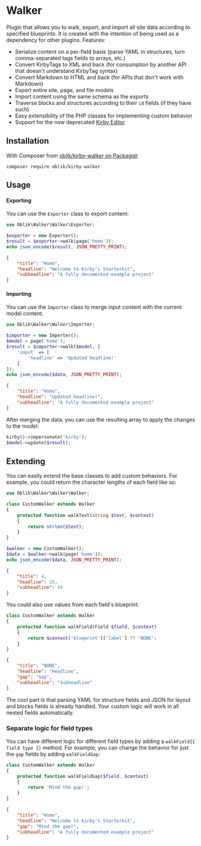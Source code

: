 # Walker

Plugin that allows you to walk, export, and import all site data according to specified blueprints. It is created with the intention of being used as a dependency for other plugins. Features:

-   Serialize content on a per-field basis (parse YAML in structures, turn comma-separated tags fields to arrays, etc.)
-   Convert KirbyTags to XML and back (for consumption by another API that doesn't understand KirbyTag syntax)
-   Convert Markdown to HTML and back (for APIs that don't work with Markdown)
-   Export entire site, page, and file models
-   Import content using the same schema as the exports
-   Traverse blocks and structures according to their `id` fields (if they have such)
-   Easy extensibility of the PHP classes for implementing custom behavior
-   Support for the now deprecated [Kirby Editor](https://github.com/getkirby/editor)

## Installation

With Composer from [oblik/kirby-walker on Packagist](http://packagist.org/packages/oblik/kirby-walker):

```
composer require oblik/kirby-walker
```

## Usage

#### Exporting

You can use the `Exporter` class to export content:

```php
use Oblik\Walker\Walker\Exporter;

$exporter = new Exporter();
$result = $exporter->walk(page('home'));
echo json_encode($result, JSON_PRETTY_PRINT);
```

```json
{
    "title": "Home",
    "headline": "Welcome to Kirby's Starterkit",
    "subheadline": "A fully documented example project"
}
```

#### Importing

You can use the `Importer` class to merge input content with the current model content.

```php
use Oblik\Walker\Walker\Importer;

$importer = new Importer();
$model = page('home');
$result = $importer->walk($model, [
	'input' => [
		'headline' => 'Updated headline!'
	]
]);
echo json_encode($data, JSON_PRETTY_PRINT);
```

```json
{
    "title": "Home",
    "headline": "Updated headline!",
    "subheadline": "A fully documented example project"
}
```

After merging the data, you can use the resulting array to apply the changes to the model:

```php
kirby()->impersonate('kirby');
$model->update($result);
```

## Extending

You can easily extend the base classes to add custom behaviors. For example, you could return the character lengths of each field like so:

```php
use Oblik\Walker\Walker\Walker;

class CustomWalker extends Walker
{
	protected function walkText(string $text, $context)
	{
		return strlen($text);
	}
}

$walker = new CustomWalker();
$data = $walker->walk(page('home'));
echo json_encode($data, JSON_PRETTY_PRINT);
```

```json
{
    "title": 4,
    "headline": 29,
    "subheadline": 34
}
```

You could also use values from each field's blueprint:

```php
class CustomWalker extends Walker
{
	protected function walkField(Field $field, $context)
	{
		return $context['blueprint']['label'] ?? 'NONE';
	}
}
```

```json
{
    "title": "NONE",
    "headline": "Headline",
    "gap": "Gap",
    "subheadline": "Subheadline"
}
```

The cool part is that parsing YAML for structure fields and JSON for layout and blocks fields is already handled. Your custom logic will work in all nested fields automatically.

### Separate logic for field types

You can have different logic for different field types by adding a `walkField{{ field type }}` method. For example, you can change the behavior for just the `gap` fields by adding `walkFieldGap`:

```php
class CustomWalker extends Walker
{
	protected function walkFieldGap($field, $context)
	{
		return 'Mind the gap!';
	}
}
```

```json
{
    "title": "Home",
    "headline": "Welcome to Kirby's Starterkit",
    "gap": "Mind the gap!",
    "subheadline": "A fully documented example project"
}
```
